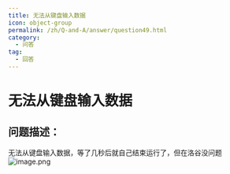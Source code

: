 ```yaml
---
title: 无法从键盘输入数据
icon: object-group
permalink: /zh/Q-and-A/answer/question49.html
category:
  - 问答
tag:
  - 回答
---
```


# 无法从键盘输入数据
## 问题描述：

无法从键盘输入数据，等了几秒后就自己结束运行了，但在洛谷没问题
![image.png](https://s2.loli.net/2024/10/10/dZwMWJbrROFIQH6.png)